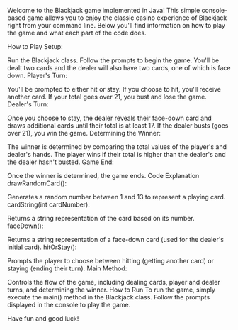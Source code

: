 Welcome to the Blackjack game implemented in Java! This simple console-based game allows you to enjoy the classic casino experience of Blackjack right from your command line. Below you'll find information on how to play the game and what each part of the code does.

How to Play
Setup:

Run the Blackjack class.
Follow the prompts to begin the game.
You'll be dealt two cards and the dealer will also have two cards, one of which is face down.
Player's Turn:

You'll be prompted to either hit or stay.
If you choose to hit, you'll receive another card.
If your total goes over 21, you bust and lose the game.
Dealer's Turn:

Once you choose to stay, the dealer reveals their face-down card and draws additional cards until their total is at least 17.
If the dealer busts (goes over 21), you win the game.
Determining the Winner:

The winner is determined by comparing the total values of the player's and dealer's hands.
The player wins if their total is higher than the dealer's and the dealer hasn't busted.
Game End:

Once the winner is determined, the game ends.
Code Explanation
drawRandomCard():

Generates a random number between 1 and 13 to represent a playing card.
cardString(int cardNumber):

Returns a string representation of the card based on its number.
faceDown():

Returns a string representation of a face-down card (used for the dealer's initial card).
hitOrStay():

Prompts the player to choose between hitting (getting another card) or staying (ending their turn).
Main Method:

Controls the flow of the game, including dealing cards, player and dealer turns, and determining the winner.
How to Run
To run the game, simply execute the main() method in the Blackjack class. Follow the prompts displayed in the console to play the game.

Have fun and good luck!
